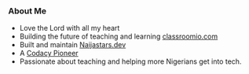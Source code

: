### About Me

- Love the Lord with all my heart
- Building the future of teaching and learning [classroomio.com](classroomio.com)
- Built and maintain [Naijastars.dev](https://naijastars.dev)
- A [Codacy Pioneer](https://www.codacy.com/pioneers)
- Passionate about teaching and helping more Nigerians get into tech.

